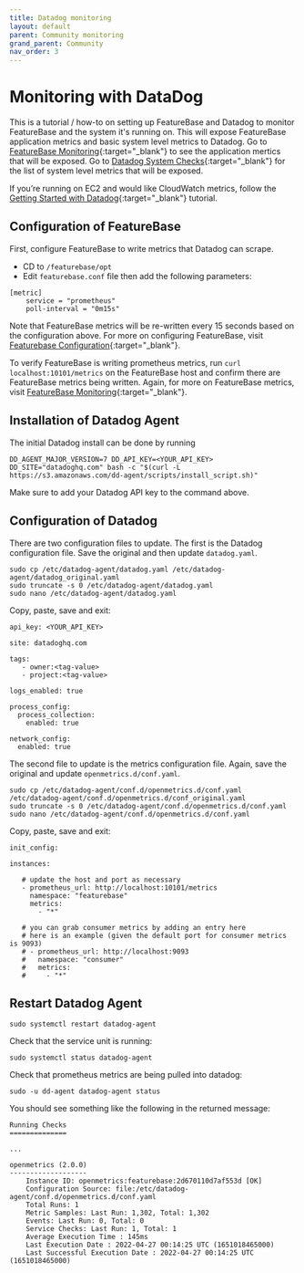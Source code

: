 ```yaml
---
title: Datadog monitoring
layout: default
parent: Community monitoring
grand_parent: Community
nav_order: 3
---
```


# Monitoring with DataDog

This is a tutorial / how-to on setting up FeatureBase and Datadog to monitor FeatureBase and the system it's running on. This will expose FeatureBase application metrics and basic system level metrics to Datadog. Go to [FeatureBase Monitoring](/docs/community/com-monitoring/old-monitoring){:target="\_blank"} to see the application mertics that will be exposed. Go to [Datadog System Checks](https://docs.datadoghq.com/integrations/system/){:target="\_blank"} for the list of system level metrics that will be exposed.

If you’re running on EC2 and would like CloudWatch metrics, follow the [Getting Started with Datadog](https://docs.datadoghq.com/integrations/amazon_web_services/?tab=roledelegation#installation){:target="\_blank"} tutorial.


## Configuration of FeatureBase

First, configure FeatureBase to write metrics that Datadog can scrape.

* CD to `/featurebase/opt`
* Edit `featurebase.conf` file then add the following parameters:

```
[metric]
    service = "prometheus"
    poll-interval = "0m15s"
```

Note that FeatureBase metrics will be re-written every 15 seconds based on the configuration above. For more on configuring FeatureBase, visit [Featurebase Configuration](/docs/community/com-config/com-config-flags){:target="\_blank"}.

To verify FeatureBase is writing prometheus metrics, run `curl localhost:10101/metrics` on the FeatureBase host and confirm there are FeatureBase metrics being written. Again, for more on FeatureBase metrics, visit [FeatureBase Monitoring](/docs/community/com-monitoring/old-monitoring){:target="\_blank"}.


## Installation of Datadog Agent

The initial Datadog install can be done by running

```
DD_AGENT_MAJOR_VERSION=7 DD_API_KEY=<YOUR_API_KEY> DD_SITE="datadoghq.com" bash -c "$(curl -L https://s3.amazonaws.com/dd-agent/scripts/install_script.sh)"
```

Make sure to add your Datadog API key to the command above.

## Configuration of Datadog

There are two configuration files to update. The first is the Datadog configuration file. Save the original and then update `datadog.yaml`.

```
sudo cp /etc/datadog-agent/datadog.yaml /etc/datadog-agent/datadog_original.yaml
sudo truncate -s 0 /etc/datadog-agent/datadog.yaml
sudo nano /etc/datadog-agent/datadog.yaml
```

Copy, paste, save and exit:


```
api_key: <YOUR_API_KEY>

site: datadoghq.com

tags:
   - owner:<tag-value>
   - project:<tag-value>

logs_enabled: true

process_config:
  process_collection:
    enabled: true

network_config:
  enabled: true
```

The second file to update is the metrics configuration file. Again, save the original and update `openmetrics.d/conf.yaml`.

```
sudo cp /etc/datadog-agent/conf.d/openmetrics.d/conf.yaml /etc/datadog-agent/conf.d/openmetrics.d/conf_original.yaml
sudo truncate -s 0 /etc/datadog-agent/conf.d/openmetrics.d/conf.yaml
sudo nano /etc/datadog-agent/conf.d/openmetrics.d/conf.yaml
```

Copy, paste, save and exit:

```
init_config:

instances:

   # update the host and port as necessary
   - prometheus_url: http://localhost:10101/metrics
     namespace: "featurebase"
     metrics:
       - "*"

   # you can grab consumer metrics by adding an entry here
   # here is an example (given the default port for consumer metrics is 9093)
   # - prometheus_url: http://localhost:9093
   #   namespace: "consumer"
   #   metrics:
   #     - "*"

```

## Restart Datadog Agent

```
sudo systemctl restart datadog-agent
```

Check that the service unit is running:

```
sudo systemctl status datadog-agent
```

Check that prometheus metrics are being pulled into datadog:

```
sudo -u dd-agent datadog-agent status
```

You should see something like the following in the returned message:

```
Running Checks
==============

...

openmetrics (2.0.0)
-------------------
    Instance ID: openmetrics:featurebase:2d670110d7af553d [OK]
    Configuration Source: file:/etc/datadog-agent/conf.d/openmetrics.d/conf.yaml
    Total Runs: 1
    Metric Samples: Last Run: 1,302, Total: 1,302
    Events: Last Run: 0, Total: 0
    Service Checks: Last Run: 1, Total: 1
    Average Execution Time : 145ms
    Last Execution Date : 2022-04-27 00:14:25 UTC (1651018465000)
    Last Successful Execution Date : 2022-04-27 00:14:25 UTC (1651018465000)
```
